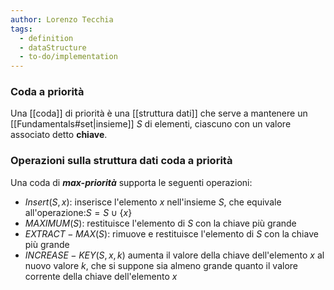 ```yaml
---
author: Lorenzo Tecchia
tags:
  - definition
  - dataStructure
  - to-do/implementation
---
```

### Coda a priorità
Una [[coda]] di priorità è una [[struttura dati]] che serve a mantenere un [[Fundamentals#set|insieme]] $S$ di elementi, ciascuno con un valore associato detto **chiave**.


### Operazioni sulla struttura dati coda a priorità
Una coda di ***max-priorità*** supporta le seguenti operazioni:
- $Insert(S,x)$: inserisce l'elemento $x$ nell'insieme $S$, che equivale all'operazione:$S = S \;\cup\; \{x\}$
- $MAXIMUM(S)$: restituisce l'elemento di $S$ con la chiave più grande
- $EXTRACT-MAX(S)$: rimuove e restituisce l'elemento di $S$ con la chiave più grande
- $INCREASE-KEY(S,x,k)$ aumenta il valore della chiave dell'elemento $x$ al nuovo valore $k$, che si suppone sia almeno grande quanto il valore corrente della chiave dell'elemento $x$

